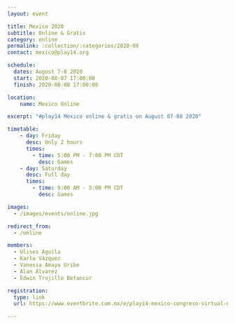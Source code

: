 ```yaml
---
layout: event

title: Mexico 2020
subtitle: Online & Gratis
category: online
permalink: :collection/:categories/2020-08
contact: mexico@play14.org

schedule:
  dates: August 7-8 2020
  start: 2020-08-07 17:00:00
  finish: 2020-08-08 17:00:00

location:
    name: Mexico Online

excerpt: "#play14 Mexico online & gratis on August 07-08 2020"

timetable:
    - day: Friday
      desc: Only 2 hours
      times:
        - time: 5:00 PM - 7:00 PM CDT
          desc: Games
    - day: Saturday
      desc: Full day
      times:
        - time: 9:00 AM - 5:00 PM CDT
          desc: Games

images:
  - /images/events/online.jpg

redirect_from:
  - /online

members:
  - Ulises Aguila
  - Karla Vázquez
  - Vanessa Amaya Uribe
  - Alan Álvarez
  - Edwin Trujillo Betancur

registration: 
  type: link
  url: https://www.eventbrite.com.mx/e/play14-mexico-congreso-virtual-de-juegos-tickets-112141809170?aff=eand

---
```


